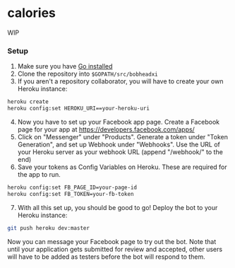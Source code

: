 # calories
WIP

### Setup
1. Make sure you have [Go installed](https://golang.org/doc/install)
2. Clone the repository into `$GOPATH/src/bobheadxi`
3. If you aren't a repository collaborator, you will have to create your own Heroku instance:
```bash
heroku create
heroku config:set HEROKU_URI==your-heroku-uri
```
4. Now you have to set up your Facebook app page. Create a Facebook page for your app at https://developers.facebook.com/apps/
5. Click on "Messenger" under "Products". Generate a token under "Token Generation", and set up Webhook under "Webhooks". Use the URL of your Heroku server as your webhook URL (append "/webhook/" to the end)
6. Save your tokens as Config Variables on Heroku. These are required for the app to run.
```bash
heroku config:set FB_PAGE_ID=your-page-id
heroku config:set FB_TOKEN=your-fb-token
```
7. With all this set up, you should be good to go! Deploy the bot to your Heroku instance: 
```bash
git push heroku dev:master
```
Now you can message your Facebook page to try out the bot. Note that until your application gets submitted for review and accepted, other users will have to be added as testers before the bot will respond to them.